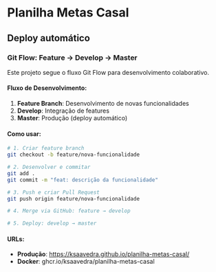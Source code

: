# Planilha Metas Casal

## Deploy automático

### Git Flow: Feature → Develop → Master

Este projeto segue o fluxo Git Flow para desenvolvimento colaborativo.

#### Fluxo de Desenvolvimento:

1. **Feature Branch**: Desenvolvimento de novas funcionalidades
2. **Develop**: Integração de features
3. **Master**: Produção (deploy automático)

#### Como usar:

```bash
# 1. Criar feature branch
git checkout -b feature/nova-funcionalidade

# 2. Desenvolver e commitar
git add .
git commit -m "feat: descrição da funcionalidade"

# 3. Push e criar Pull Request
git push origin feature/nova-funcionalidade

# 4. Merge via GitHub: feature → develop

# 5. Deploy: develop → master
```

#### URLs:

-  **Produção**: https://ksaavedra.github.io/planilha-metas-casal/
-  **Docker**: ghcr.io/ksaavedra/planilha-metas-casal
